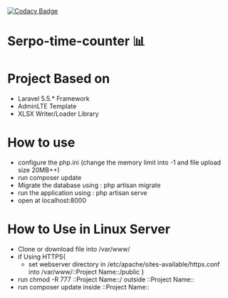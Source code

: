[![Codacy Badge](https://api.codacy.com/project/badge/Grade/bc12cfdd7c184834924d522374317ed1)](https://www.codacy.com/app/ckmd/Serpo-time-counter?utm_source=github.com&amp;utm_medium=referral&amp;utm_content=ckmd/Serpo-time-counter&amp;utm_campaign=Badge_Grade)

# Serpo-time-counter :bar_chart:
# Project Based on
- Laravel 5.5.* Framework
- AdminLTE Template
- XLSX Writer/Loader Library
# How to use
- configure the php.ini (change the memory limit into -1 and file upload size 20MB++)
- run composer update
- Migrate the database using : php artisan migrate
- run the application using : php artisan serve
- open at localhost:8000
# How to Use in Linux Server
- Clone or download file into /var/www/
- if Using HTTPS{
    - set webserver directory in /etc/apache/sites-available/https.conf into /var/www/::Project Name::/public
  }
- run chmod -R 777 ::Project Name::/ outside ::Project Name::
- run composer update inside ::Project Name::
